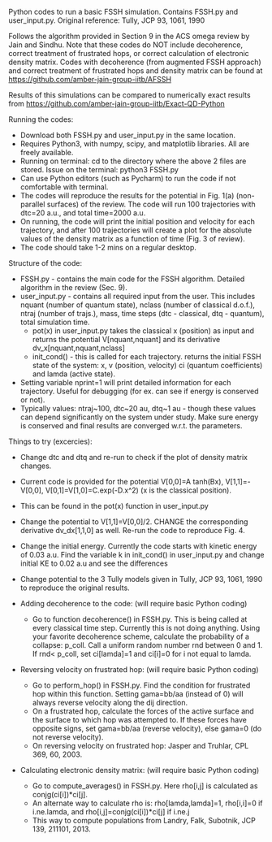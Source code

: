 Python codes to run a basic FSSH simulation. Contains FSSH.py and user_input.py. Original reference: Tully, JCP 93, 1061, 1990

Follows the algorithm provided in Section 9 in the ACS omega review by Jain and Sindhu.
Note that these codes do NOT include decoherence, correct treatment of frustrated hops, or correct calculation of electronic density matrix. Codes with decoherence (from augmented FSSH approach) and correct treatment of frustrated hops and density matrix can be found at https://github.com/amber-jain-group-iitb/AFSSH

Results of this simulations can be compared to numerically exact results from https://github.com/amber-jain-group-iitb/Exact-QD-Python

Running the codes:
  - Download both FSSH.py and user_input.py in the same location.
  - Requires Python3, with numpy, scipy, and matplotlib libraries. All are freely available.
  - Running on terminal: cd to the directory where the above 2 files are stored. Issue on the terminal: python3 FSSH.py
  - Can use Python editors (such as Pycharm) to run the code if not comfortable with terminal.
  - The codes will reproduce the results for the potential in Fig. 1(a) (non-parallel surfaces) of the review. The code will run 100 trajectories with dtc=20 a.u., and total time=2000 a.u.
  - On running, the code will print the initial position and velocity for each trajectory, and after 100 trajectories will create a plot for the absolute values of the density matrix as a function of time (Fig. 3 of review).
  - The code should take 1-2 mins on a regular desktop.

Structure of the code:
  - FSSH.py - contains the main code for the FSSH algorithm. Detailed algorithm in the review (Sec. 9).
  - user_input.py - contains all required input from the user. This includes nquant (number of quantum state), nclass (number of classical d.o.f.), ntraj (number of trajs.), mass, time steps (dtc - classical, dtq - quantum), total simulation time.
    - pot(x) in user_input.py takes the classical x (position) as input and returns the potential V[nquant,nquant] and its derivative dv_x[nquant,nquant,nclass]
    - init_cond() - this is called for each trajectory. returns the initial FSSH state of the system: x, v (position, velocity) ci (quantum coefficients) and lamda (active state).
  - Setting variable nprint=1 will print detailed information for each trajectory. Useful for debugging (for ex. can see if energy is conserved or not).   
  - Typically values: ntraj~100, dtc~20 au, dtq~1 au - though these values can depend significantly on the system under study. Make sure energy is conserved and final results are converged w.r.t. the parameters.
 
Things to try (excercies):
  - Change dtc and dtq and re-run to check if the plot of density matrix changes.
  - Current code is provided for the potential V[0,0]=A tanh(Bx), V[1,1]=-V[0,0], V[0,1]=V[1,0]=C.exp(-D.x^2) (x is the classical position).
  - This can be found in the pot(x) function in user_input.py
  - Change the potential to V[1,1]=V[0,0]/2. CHANGE the corresponding derivative dv_dx[1,1,0] as well. Re-run the code to reproduce Fig. 4.
  - Change the initial energy. Currently the code starts with kinetic energy of 0.03 a.u. Find the variable k in init_cond() in user_input.py and change initial KE to 0.02 a.u and see the differences
  
  - Change potential to the 3 Tully models given in Tully, JCP 93, 1061, 1990 to reproduce the original results.
  
  - Adding decoherence to the code: (will require basic Python coding)
    - Go to function decoherence() in FSSH.py. This is being called at every classical time step. Currently this is not doing anything. Using your favorite decoherence scheme, calculate the probability of a collapse: p_coll. Call a uniform random number rnd between 0 and 1. If rnd< p_coll, set ci[lamda]=1 and ci[i]=0 for i not equal to lamda.
  
  - Reversing velocity on frustrated hop: (will require basic Python coding)
    - Go to perform_hop() in FSSH.py. Find the condition for frustrated hop within this function. Setting gama=bb/aa (instead of 0) will always reverse velocity along the dij direction.
    - On a frustrated hop, calculate the forces of the active surface and the surface to which hop was attempted to. If these forces have opposite signs, set gama=bb/aa (reverse velocity), else gama=0 (do not reverse velocity).
    - On reversing velocity on frustrated hop: Jasper and Truhlar, CPL 369, 60, 2003.
  
  - Calculating electronic density matrix: (will require basic Python coding)
    - Go to compute_averages() in FSSH.py. Here rho[i,j] is calculated as conjg(ci[i])*ci[j].
    - An alternate way to calculate rho is: rho[lamda,lamda]=1, rho[i,i]=0 if i.ne.lamda, and rho[i,j]=conjg(ci[i])*ci[j] if i.ne.j
    - This way to compute populations from Landry, Falk, Subotnik, JCP 139, 211101, 2013.
